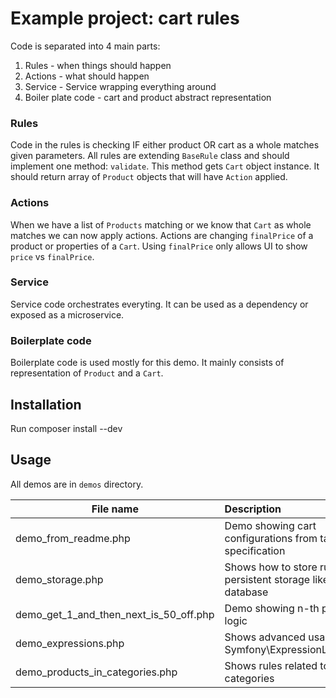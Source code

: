 # Example project: cart rules

Code is separated into 4 main parts:
1. Rules - when things should happen
2. Actions - what should happen
3. Service - Service wrapping everything around 
4. Boiler plate code - cart and product abstract representation 
                                                               
### Rules

Code in the rules is checking IF either product OR cart as a whole matches given parameters. All rules are extending `BaseRule` class and should implement one method: `validate`.
This method gets `Cart` object instance. It should return array of `Product` objects that will have `Action` applied.  
                                               
### Actions

When we have a list of `Products` matching or we know that `Cart` as whole matches we can now apply actions. Actions are changing `finalPrice` of a product or properties of a `Cart`. Using `finalPrice` only allows UI to show `price` vs `finalPrice`. 

### Service

Service code orchestrates everyting. It can be used as a dependency or exposed as a microservice.

### Boilerplate code

Boilerplate code is used mostly for this demo. It mainly consists of representation of `Product` and a `Cart`. 


## Installation
Run composer install --dev

## Usage
All demos are in `demos` directory.

| File name | Description |
| --- | :--- |
| demo_from_readme.php | Demo showing cart configurations from task specification |
| demo_storage.php | Shows how to store rules in persistent storage like a database |
| demo_get_1_and_then_next_is_50_off.php | Demo showing n-th product logic | 
| demo_expressions.php | Shows advanced usage with Symfony\ExpressionLanguage | 
| demo_products_in_categories.php | Shows rules related to categories |


